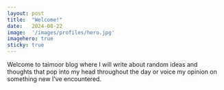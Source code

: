 ```yaml
---
layout:	post
title:	"Welcome!"
date:	2024-08-22
image:  '/images/profiles/hero.jpg'
imagehero: true
sticky: true
---
```


Welcome to taimoor blog where I will write about random ideas and thoughts that pop into my head throughout the day or voice my opinion on something new I’ve encountered.

